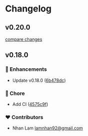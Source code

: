 # Changelog


## v0.20.0

[compare changes](https://github.com/tinijs/module-starter/compare/v0.20.0-pre...v0.20.0)

## v0.18.0


### 🚀 Enhancements

- Update v0.18.0 ([6b478dc](https://github.com/tinijs/module-starter/commit/6b478dc))

### 🏡 Chore

- Add CI ([4575c9f](https://github.com/tinijs/module-starter/commit/4575c9f))

### ❤️ Contributors

- Nhan Lam <lamnhan92@gmail.com>

